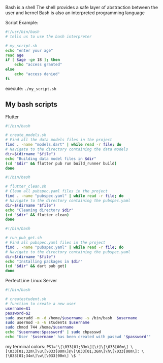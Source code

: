 Bash is a shell
The shell provides a safe layer of abstraction between the user and kernel
Bash is also an interpreted programming language

Script Example:

```bash
#!/usr/bin/bash
# tells us to use the bash interpreter

# my_script.sh
echo "enter your age"
read age
if [ $age -ge 18 ]; then
	echo "access granted"
else
	echo "access denied"
fi
```

execute:
`./my_script.sh`


## My bash scripts

Flutter

```bash
#!/bin/bash

# create_models.sh
# Find all the data models files in the project
find . -name "models.dart" | while read -r file; do
# Navigate to the directory containing the data models
dir=$(dirname "$file")
echo "Building data model files in $dir"
(cd "$dir" && flutter pub run build_runner build)
done
```

```bash
#!/bin/bash

# flutter_clean.sh
# Clean all pubspec.yaml files in the project
find . -name "pubspec.yaml" | while read -r file; do
# Navigate to the directory containing the pubspec.yaml
dir=$(dirname "$file")
echo "Cleaning directory $dir"
(cd "$dir" && flutter clean)
done
```

```bash
#!/bin/bash

# run_pub_get.sh
# Find all pubspec.yaml files in the project
find . -name "pubspec.yaml" | while read -r file; do
# Navigate to the directory containing the pubspec.yaml
dir=$(dirname "$file")
echo "Installing packages in $dir"
(cd "$dir" && dart pub get)
done
```

PerfectLine Linux Server

```bash
#!/bin/bash

# createstudent.sh
# function to create a new user
username=$1
password=$2
sudo useradd -m -d /home/$username -s /bin/bash  $username
sudo usermod -a -G students $username
sudo chmod 744 /home/$username
echo "$username:$password" | sudo chpasswd
echo "User '$username' has been created with passwd '$password'"
```


my terminal colors:
`PS1='\[\033[01;33m\][\t]\[\033[00m\] \[\033[01;32m\]\u\[\033[00m\]@\[\033[01;36m\]\h\[\033[00m\]: \[\033[01;34m\]\w\[\033[00m\] \$ '`